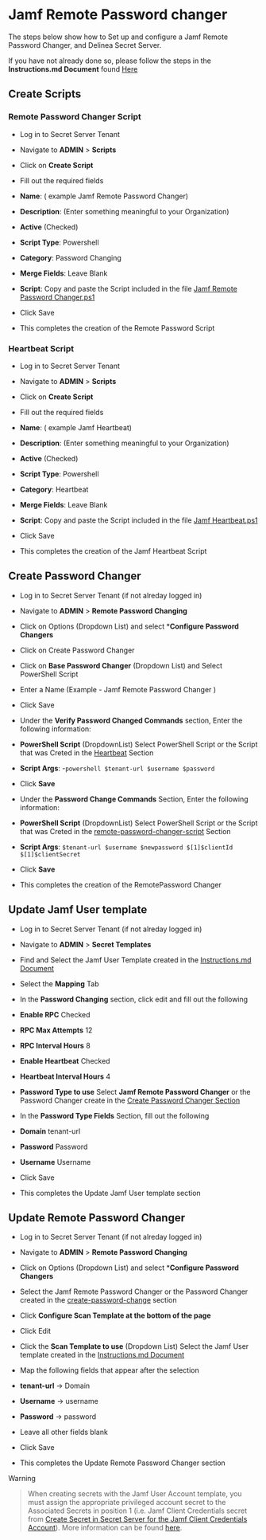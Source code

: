 # Jamf Remote Password changer

  

The steps below show how to Set up and configure a Jamf Remote Password Changer, and Delinea Secret Server.

  

If you have not already done so, please follow the steps in the **Instructions.md Document** found [Here](../Instructions.md)

  

## Create Scripts

  

### Remote Password Changer Script

  

- Log in to Secret Server Tenant

- Navigate to **ADMIN** > **Scripts**

- Click on **Create Script**

- Fill out the required fields

-  **Name**: ( example Jamf Remote Password Changer)

-  **Description**: (Enter something meaningful to your Organization)

-  **Active** (Checked)

-  **Script Type**: Powershell

-  **Category**: Password Changing

-  **Merge Fields**: Leave Blank

-  **Script**: Copy and paste the Script included in the file [Jamf Remote Password Changer.ps1](./Jamf%20RPC.ps1)

- Click Save

- This completes the creation of the Remote Password Script

  

### Heartbeat Script

  

- Log in to Secret Server Tenant

- Navigate to **ADMIN** > **Scripts**

- Click on **Create Script**

- Fill out the required fields

-  **Name**: ( example Jamf Heartbeat)

-  **Description**: (Enter something meaningful to your Organization)

-  **Active** (Checked)

-  **Script Type**: Powershell

-  **Category**: Heartbeat

-  **Merge Fields**: Leave Blank

-  **Script**: Copy and paste the Script included in the file [Jamf Heartbeat.ps1](./Jamf%20Heartbeat.ps1)

- Click Save

- This completes the creation of the Jamf Heartbeat Script

  

## Create Password Changer

  

- Log in to Secret Server Tenant (if not alreday logged in)

- Navigate to **ADMIN** > **Remote Password Changing**

- Click on Options (Dropdown List) and select ***Configure Password Changers**

- Click on Create Password Changer

- Click on **Base Password Changer** (Dropdown List) and Select PowerShell Script

- Enter a Name (Example - Jamf Remote Password Changer )

- Click Save

- Under the **Verify Password Changed Commands** section, Enter the following information:

-  **PowerShell Script** (DropdownList) Select PowerShell Script or the Script that was Creted in the [Heartbeat](#heartbeat-script) Section

  

-  **Script Args**: 
-``` powershell $tenant-url $username $password ```

- Click **Save**

  

- Under the **Password Change Commands** Section, Enter the following information:

-  **PowerShell Script** (DropdownList) Select PowerShell Script or the Script that was Creted in the [remote-password-changer-script](#remote-password-changer-script) Section

  

-  **Script Args**: ```$tenant-url $username $newpassword $[1]$clientId $[1]$clientSecret ```

- Click **Save**

- This completes the creation of the RemotePassword Changer

  

## Update Jamf User template

  

- Log in to Secret Server Tenant (if not alreday logged in)

- Navigate to **ADMIN** > **Secret Templates**

- Find and Select the Jamf User Template created in the [Instructions.md Document](../Instructions.md)

- Select the **Mapping** Tab

- In the **Password Changing** section, click edit and fill out the following

-  **Enable RPC** Checked

-  **RPC Max Attempts** 12

-  **RPC Interval Hours** 8

-  **Enable Heartbeat** Checked

-  **Heartbeat Interval Hours** 4

-  **Password Type to use** Select **Jamf Remote Password Changer** or the Password Changer create in the [Create Password Changer Section](#create-password-changer)

- In the **Password Type Fields** Section, fill out the following

-  **Domain** tenant-url

-  **Password** Password

-  **Username** Username

- Click Save

- This completes the Update Jamf User template section

  

## Update Remote Password Changer

  

- Log in to Secret Server Tenant (if not alreday logged in)

- Navigate to **ADMIN** > **Remote Password Changing**

- Click on Options (Dropdown List) and select ***Configure Password Changers**

- Select the Jamf Remote Password Changer or the Password Changer created in the [create-password-change](#create-password-changer) section

- Click **Configure Scan Template at the bottom of the page**

- Click Edit

- Click the **Scan Template to use** (Dropdown List) Select the Jamf User template created in the [Instructions.md Document](../Instructions.md)

- Map the following fields that appear after the selection

-  **tenant-url** -> Domain

-  **Username** -> username

-  **Password** -> password

- Leave all other fields blank

- Click Save

- This completes the Update Remote Password Changer section

  
  

> [!WARNING]

> When creating secrets with the Jamf User Account template, you must assign the appropriate privileged account secret to the Associated Secrets in position 1 (i.e. Jamf Client Credentials secret from [Create Secret in Secret Server for the Jamf Client Credentials Account](../Instructions.md/#create-secret-in-secret-server-for-the-jamf-client-credentials-account)). More information can be found [here](https://docs.delinea.com/online-help/secret-server/remote-password-changing/privileged-accounts-and-reset-secrets/index.htm#PrivilegedAccountsandResetSecrets).